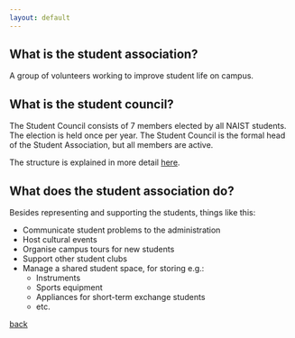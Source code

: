 ```yaml
---
layout: default
---
```


## What is the student association?

A group of volunteers working to improve student life on campus.

## What is the student council?

The Student Council consists of 7 members elected by all NAIST students. The election is held once per year. The Student Council is the formal head of the Student Association, but all members are active.

The structure is explained in more detail [here](structure).

## What does the student association do?

Besides representing and supporting the students, things like this:

- Communicate student problems to the administration
- Host cultural events
- Organise campus tours for new students
- Support other student clubs
- Manage a shared student space, for storing e.g.:
  - Instruments
  - Sports equipment
  - Appliances for short-term exchange students
  - etc.

[back](./)
